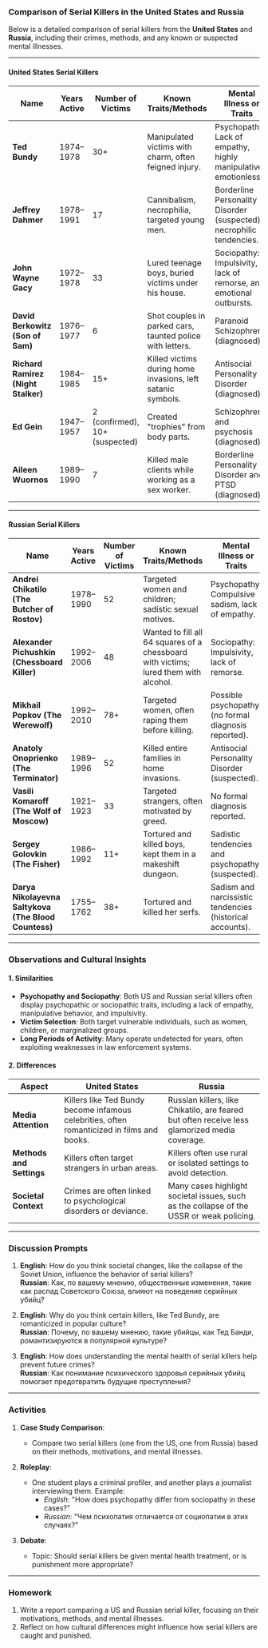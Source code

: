 ### **Comparison of Serial Killers in the United States and Russia**

Below is a detailed comparison of serial killers from the **United States** and **Russia**, including their crimes, methods, and any known or suspected mental illnesses.

---

#### **United States Serial Killers**

| **Name**               | **Years Active** | **Number of Victims** | **Known Traits/Methods**                                 | **Mental Illness or Traits**                                   |
|------------------------|------------------|------------------------|----------------------------------------------------------|----------------------------------------------------------------|
| **Ted Bundy**          | 1974–1978        | 30+                    | Manipulated victims with charm, often feigned injury.    | Psychopathy: Lack of empathy, highly manipulative, emotionless. |
| **Jeffrey Dahmer**     | 1978–1991        | 17                     | Cannibalism, necrophilia, targeted young men.            | Borderline Personality Disorder (suspected), necrophilic tendencies. |
| **John Wayne Gacy**    | 1972–1978        | 33                     | Lured teenage boys, buried victims under his house.      | Sociopathy: Impulsivity, lack of remorse, and emotional outbursts. |
| **David Berkowitz (Son of Sam)** | 1976–1977 | 6                      | Shot couples in parked cars, taunted police with letters.| Paranoid Schizophrenia (diagnosed).                           |
| **Richard Ramirez (Night Stalker)** | 1984–1985 | 15+                 | Killed victims during home invasions, left satanic symbols.| Antisocial Personality Disorder (diagnosed).                 |
| **Ed Gein**            | 1947–1957        | 2 (confirmed), 10+ (suspected) | Created "trophies" from body parts.                     | Schizophrenia and psychosis (diagnosed).                       |
| **Aileen Wuornos**     | 1989–1990        | 7                      | Killed male clients while working as a sex worker.       | Borderline Personality Disorder and PTSD (diagnosed).          |

---

#### **Russian Serial Killers**

| **Name**                  | **Years Active** | **Number of Victims** | **Known Traits/Methods**                                 | **Mental Illness or Traits**                                   |
|---------------------------|------------------|------------------------|----------------------------------------------------------|----------------------------------------------------------------|
| **Andrei Chikatilo (The Butcher of Rostov)** | 1978–1990 | 52                     | Targeted women and children; sadistic sexual motives.     | Psychopathy: Compulsive sadism, lack of empathy.               |
| **Alexander Pichushkin (Chessboard Killer)** | 1992–2006 | 48                     | Wanted to fill all 64 squares of a chessboard with victims; lured them with alcohol. | Sociopathy: Impulsivity, lack of remorse.                      |
| **Mikhail Popkov (The Werewolf)** | 1992–2010        | 78+                    | Targeted women, often raping them before killing.         | Possible psychopathy (no formal diagnosis reported).           |
| **Anatoly Onoprienko (The Terminator)** | 1989–1996        | 52                     | Killed entire families in home invasions.                | Antisocial Personality Disorder (suspected).                   |
| **Vasili Komaroff (The Wolf of Moscow)** | 1921–1923        | 33                     | Targeted strangers, often motivated by greed.             | No formal diagnosis reported.                                  |
| **Sergey Golovkin (The Fisher)** | 1986–1992        | 11+                    | Tortured and killed boys, kept them in a makeshift dungeon.| Sadistic tendencies and psychopathy (suspected).               |
| **Darya Nikolayevna Saltykova (The Blood Countess)** | 1755–1762 | 38+                    | Tortured and killed her serfs.                           | Sadism and narcissistic tendencies (historical accounts).      |

---

### **Observations and Cultural Insights**

#### **1. Similarities**
- **Psychopathy and Sociopathy**: Both US and Russian serial killers often display psychopathic or sociopathic traits, including a lack of empathy, manipulative behavior, and impulsivity.
- **Victim Selection**: Both target vulnerable individuals, such as women, children, or marginalized groups.
- **Long Periods of Activity**: Many operate undetected for years, often exploiting weaknesses in law enforcement systems.

#### **2. Differences**
| **Aspect**             | **United States**                                              | **Russia**                                                 |
|------------------------|---------------------------------------------------------------|----------------------------------------------------------|
| **Media Attention**     | Killers like Ted Bundy become infamous celebrities, often romanticized in films and books. | Russian killers, like Chikatilo, are feared but often receive less glamorized media coverage. |
| **Methods and Settings**| Killers often target strangers in urban areas.                | Killers often use rural or isolated settings to avoid detection. |
| **Societal Context**    | Crimes are often linked to psychological disorders or deviance. | Many cases highlight societal issues, such as the collapse of the USSR or weak policing. |

---

### **Discussion Prompts**

1. **English**: How do you think societal changes, like the collapse of the Soviet Union, influence the behavior of serial killers?  
   **Russian**: Как, по вашему мнению, общественные изменения, такие как распад Советского Союза, влияют на поведение серийных убийц?

2. **English**: Why do you think certain killers, like Ted Bundy, are romanticized in popular culture?  
   **Russian**: Почему, по вашему мнению, такие убийцы, как Тед Банди, романтизируются в популярной культуре?

3. **English**: How does understanding the mental health of serial killers help prevent future crimes?  
   **Russian**: Как понимание психического здоровья серийных убийц помогает предотвратить будущие преступления?

---

### **Activities**

1. **Case Study Comparison**:
   - Compare two serial killers (one from the US, one from Russia) based on their methods, motivations, and mental illnesses.

2. **Roleplay**:
   - One student plays a criminal profiler, and another plays a journalist interviewing them. Example:  
     - *English*: "How does psychopathy differ from sociopathy in these cases?"  
     - *Russian*: "Чем психопатия отличается от социопатии в этих случаях?"

3. **Debate**:
   - Topic: Should serial killers be given mental health treatment, or is punishment more appropriate?  

---

### **Homework**
1. Write a report comparing a US and Russian serial killer, focusing on their motivations, methods, and mental illnesses.
2. Reflect on how cultural differences might influence how serial killers are caught and punished.
